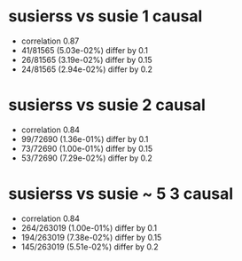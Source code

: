 # susierss vs susie  1 causal

- correlation 0.87
- 41/81565 (5.03e-02%) differ by 0.1
- 26/81565 (3.19e-02%) differ by 0.15
- 24/81565 (2.94e-02%) differ by 0.2


# susierss vs susie  2 causal

- correlation 0.84
- 99/72690 (1.36e-01%) differ by 0.1
- 73/72690 (1.00e-01%) differ by 0.15
- 53/72690 (7.29e-02%) differ by 0.2


# susierss vs susie  ~ 5 3 causal

- correlation 0.84
- 264/263019 (1.00e-01%) differ by 0.1
- 194/263019 (7.38e-02%) differ by 0.15
- 145/263019 (5.51e-02%) differ by 0.2


